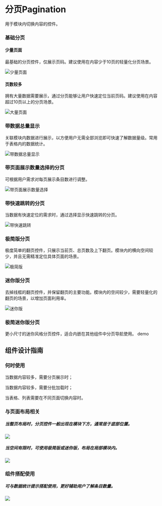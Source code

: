 # 分页Pagination

用于模块内切换内容的控件。




### 基础分页

#### 少量页面
最基础的分页控件，仅展示页码。建议使用在内容少于10页的轻量化分页场景。

![少量页面](https://tdesign.gtimg.com/site/design/images/少量页面-1822689.jpg)


#### 页数较多
拥有大量数据需要展示，通过分页能够让用户快速定位当前页码。建议使用在内容超过10页以上的分页场景。

![大量页面](https://tdesign.gtimg.com/site/design/images/大量页面-1822697.jpg)

### 带数据总量显示
关联模块内数据进行展示，以方便用户无需全部浏览即可快速了解数据量级。常用于表格内的数据统计。


![带数据总量显示](https://tdesign.gtimg.com/site/design/images/带数据总量显示-1822709.jpg)



### 带页面展示数量选择的分页
可根据用户需求对每页展示条目数进行调整。

![带页面展示数量选择](https://tdesign.gtimg.com/site/design/images/带页面展示数量选择-1822720.jpg)

### 带快速跳转的分页
当数据有快速定位的需求时，通过选择显示快速跳转的分页。


![带快速跳转](https://tdesign.gtimg.com/site/design/images/带快速跳转-1822739.jpg)

### 极简版分页
极度简单的翻页控件，只展示当前页、总页数及上下翻页。模块内的横向空间较少，并且无需精准定位具体页面的场景。

![极简版](https://tdesign.gtimg.com/site/design/images/极简版-1822748.jpg)

### 迷你版分页
去掉线框的翻页控件，并保留翻页的主要功能。模块内的空间较少，需要轻量化的翻页的场景，以增加页面利用率。

![迷你版](https://tdesign.gtimg.com/site/design/images/迷你版-1822762.jpg)

### 极简迷你版分页
更小尺寸的迷你风格分页控件，适合内嵌在其他组件中分页导航使用。
demo


## 组件设计指南


### 何时使用

当数据内容较多，需要分页展示时；

当数据内容较多，需要分批加载时；

当表格、列表需要在不同页面切换内容时。

### 与页面布局相关

##### 当整页布局时，分页控件一般出现在模块下方，通常居于底部位置。

<div class="legend">
  <div class="item">
    <img src="https://oteam-tdesign-1258344706.cos.ap-guangzhou.myqcloud.com/site/design/pagination-2@2x.png"/>
  </div>

  <div class="item"></div>
</div>


##### 当空间有限时，可使用极简版或迷你版，布局在局部模块内。

<div class="legend">
  <div class="item">
    <img src="https://oteam-tdesign-1258344706.cos.ap-guangzhou.myqcloud.com/site/design/pagination-1@2x.png"/>
  </div>

  <div class="item"></div>
</div>


### 组件搭配使用

##### 可与数据统计提示搭配使用，更好辅助用户了解条目数量。

<div class="legend">
  <div class="item">
    <img src="https://oteam-tdesign-1258344706.cos.ap-guangzhou.myqcloud.com/site/design/pagination-3@2x.png" />
  </div>

  <div class="item"></div>
</div>



